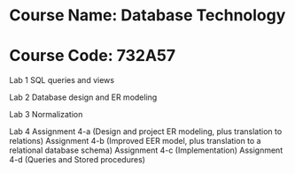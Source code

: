 # Course Name: Database Technology
# Course Code: 732A57

Lab 1
SQL queries and views

Lab 2
Database design and ER modeling

Lab 3
Normalization

Lab 4
Assignment 4-a (Design and project ER modeling, plus translation to relations)
Assignment 4-b (Improved EER model, plus translation to a relational database schema)
Assignment 4-c (Implementation)
Assignment 4-d (Queries and Stored procedures)
